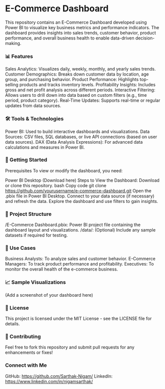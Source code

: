 # E-Commerce Dashboard
This repository contains an E-Commerce Dashboard developed using Power BI to visualize key business metrics and performance indicators. The dashboard provides insights into sales trends, customer behavior, product performance, and overall business health to enable data-driven decision-making.

### 📊 Features
Sales Analytics: Visualizes daily, weekly, monthly, and yearly sales trends.
Customer Demographics: Breaks down customer data by location, age group, and purchasing behavior.
Product Performance: Highlights top-selling products and tracks inventory levels.
Profitability Insights: Includes gross and net profit analysis across different periods.
Interactive Filtering: Allows users to drill down into data based on custom filters (e.g., time period, product category).
Real-Time Updates: Supports real-time or regular updates from data sources.

### 🛠️ Tools & Technologies
Power BI: Used to build interactive dashboards and visualizations.
Data Sources: CSV files, SQL databases, or live API connections (based on user data sources).
DAX (Data Analysis Expressions): For advanced data calculations and measures in Power BI.

### 🚀 Getting Started
Prerequisites
To view or modify the dashboard, you need:

Power BI Desktop (Download here)
Steps to View the Dashboard:
Download or clone this repository.
bash
Copy code
git clone https://github.com/yourusername/e-commerce-dashboard.git
Open the .pbix file in Power BI Desktop.
Connect to your data source (if necessary) and refresh the data.
Explore the dashboard and use filters to gain insights.

### 📁 Project Structure
/E-Commerce Dashboard.pbix: Power BI project file containing the dashboard layout and visualizations.
/data/: (Optional) Include any sample datasets if required for testing.

### 🌟 Use Cases
Business Analysts: To analyze sales and customer behavior.
E-Commerce Managers: To track product performance and profitability.
Executives: To monitor the overall health of the e-commerce business.

### 📈 Sample Visualizations
(Add a screenshot of your dashboard here)

### 📝 License
This project is licensed under the MIT License - see the LICENSE file for details.

### 🤝 Contributing
Feel free to fork this repository and submit pull requests for any enhancements or fixes!

### Connect with Me
GitHub: https://github.com/Sarthak-Nigam/
LinkedIn: https://www.linkedin.com/in/nigamsarthak/
